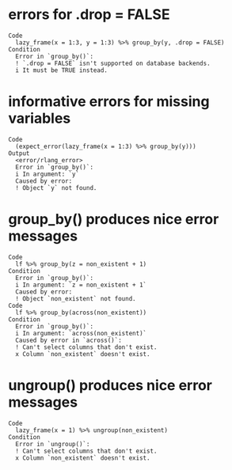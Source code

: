 # errors for .drop = FALSE

    Code
      lazy_frame(x = 1:3, y = 1:3) %>% group_by(y, .drop = FALSE)
    Condition
      Error in `group_by()`:
      ! `.drop = FALSE` isn't supported on database backends.
      i It must be TRUE instead.

# informative errors for missing variables

    Code
      (expect_error(lazy_frame(x = 1:3) %>% group_by(y)))
    Output
      <error/rlang_error>
      Error in `group_by()`:
      i In argument: `y`
      Caused by error:
      ! Object `y` not found.

# group_by() produces nice error messages

    Code
      lf %>% group_by(z = non_existent + 1)
    Condition
      Error in `group_by()`:
      i In argument: `z = non_existent + 1`
      Caused by error:
      ! Object `non_existent` not found.
    Code
      lf %>% group_by(across(non_existent))
    Condition
      Error in `group_by()`:
      i In argument: `across(non_existent)`
      Caused by error in `across()`:
      ! Can't select columns that don't exist.
      x Column `non_existent` doesn't exist.

# ungroup() produces nice error messages

    Code
      lazy_frame(x = 1) %>% ungroup(non_existent)
    Condition
      Error in `ungroup()`:
      ! Can't select columns that don't exist.
      x Column `non_existent` doesn't exist.

